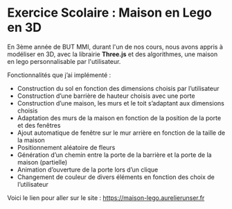 # Exercice Scolaire : Maison en Lego en 3D

En 3ème année de BUT MMI, durant l'un de nos cours, nous avons appris à modéliser en 3D, avec la librairie **Three.js** et des algorithmes, une maison en lego personnalisable par l'utilisateur.

Fonctionnalités que j’ai implémenté :
-	Construction du sol en fonction des dimensions choisis par l’utilisateur
-	Construction d’une barrière de hauteur choisis avec une porte
-	Construction d’une maison, les murs et le toit s’adaptant aux dimensions choisis
-	Adaptation des murs de la maison en fonction de la position de la porte et des fenêtres
-	Ajout automatique de fenêtre sur le mur arrière en fonction de la taille de la maison
-	Positionnement aléatoire de fleurs
-	Génération d’un chemin entre la porte de la barrière et la porte de la maison (partielle)
-	Animation d’ouverture de la porte lors d’un clique
-	Changement de couleur de divers éléments en fonction des choix de l’utilisateur


Voici le lien pour aller sur le site : https://maison-lego.aurelierunser.fr